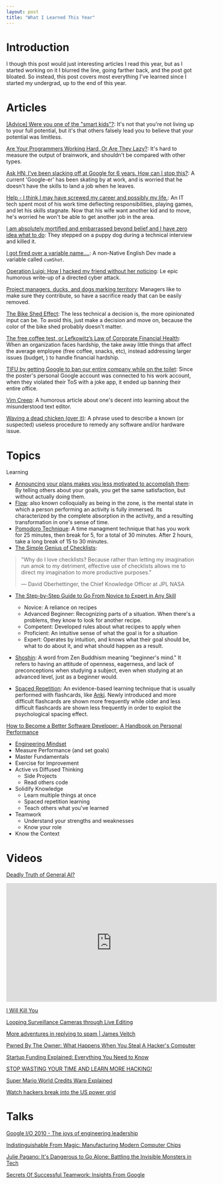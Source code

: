 ```yaml
---
layout: post
title: "What I Learned This Year"
---
```


# Introduction

I though this post would just interesting articles I read this year, but as I started working on it I blurred the line, going farther back, and the post got bloated. So instead, this post covers most everything I've learned since I started my undergrad, up to the end of this year.

# Articles

[\[Advice\] Were you one of the "smart kids"?](https://www.reddit.com/r/getdisciplined/comments/3piu8r/advice_were_you_one_of_the_smart_kids/): It's not that you're not living up to your full potential, but it's that others falsely lead you to believe that your potential was limitless.

[Are Your Programmers Working Hard, Or Are They Lazy?](http://mikehadlow.blogspot.com/2013/12/are-your-programmers-working-hard-or.html): It's hard to measure the output of brainwork, and shouldn't be compared with other types.

[Ask HN: I've been slacking off at Google for 6 years. How can I stop this?](https://news.ycombinator.com/item?id=21961560): A current 'Google-er' has been skating by at work, and is worried that he doesn't have the skills to land a job when he leaves.

[Help - I think I may have screwed my career and possibly my life.](https://www.reddit.com/r/sysadmin/comments/q0wzq/help_i_think_i_may_have_screwed_my_career_and/): An IT tech spent most of his work time deflecting responsibilities, playing games, and let his skills stagnate. Now that his wife want another kid and to move, he's worried he won't be able to get another job in the area.

[I am absolutely mortified and embarrassed beyond belief and I have zero idea what to do](https://www.reddit.com/r/cscareerquestions/comments/95dgrx/i_am_absolutely_mortified_and_embarrassed_beyond/): They stepped on a puppy dog during a technical interview and killed it.

[I got fired over a variable name....](https://www.reddit.com/r/cscareerquestions/comments/dpcfns/i_got_fired_over_a_variable_name/): A non-Native English Dev made a variable called `cumShot`.

[Operation Luigi: How I hacked my friend without her noticing](https://mango.pdf.zone/operation-luigi-how-i-hacked-my-friend-without-her-noticing): Le epic humorous write-up of a directed cyber attack.

[Project managers, ducks, and dogs marking territory](https://rachelbythebay.com/w/2013/06/05/duck/): Managers like to make sure they contribute, so have a sacrifice ready that can be easily removed.

[The Bike Shed Effect](https://personalexcellence.co/blog/bike-shed-effect/): The less technical a decision is, the more opinionated input can be. To avoid this, just make a decision and move on, because the color of the bike shed probably doesn't matter.

[The free coffee test, or Lefkowitz’s Law of Corporate Financial Health](https://jasonlefkowitz.net/2013/05/introducing-lefkowitzs-law-of-corporate-financial-health/): When an organization faces hardship, the take away little things that affect the average employee (free coffee, snacks, etc), instead addressing larger issues (budget, ) to handle financial hardship.

[TIFU by getting Google to ban our entire company while on the toilet](https://www.reddit.com/r/tifu/comments/8kvias/tifu_by_getting_google_to_ban_our_entire_company/): Since the poster's personal Google account was connected to his work account, when they violated their ToS with a joke app, it ended up banning their entire office.

[Vim Creep](https://rudism.com/vim-creep/): A humorous article about one's decent into learning about the misunderstood text editor.

[Waving a dead chicken (over it)](https://en.wikipedia.org/wiki/Waving_a_dead_chicken_(over_it)): A phrase used to describe a known (or suspected) useless procedure to remedy any software and/or hardware issue.

# Topics

Learning
* [Announcing your plans makes you less motivated to accomplish them](https://sivers.org/zipit): By telling others about your goals, you get the same satisfaction, but without actually doing them.
* [Flow](https://en.wikipedia.org/wiki/Flow_(psychology)): also known colloquially as being in the zone, is the mental state in which a person performing an activity is fully immersed. Its characterized by the complete absorption in the activity, and a resulting transformation in one's sense of time.
* [Pomodoro Technique](https://en.wikipedia.org/wiki/Pomodoro_Technique): A time managment technique that has you work for 25 minutes, then break for 5, for a total of 30 minutes. After 2 hours, take a long break of 15 to 30 minutes.
* [The Simple Genius of Checklists](https://blog.nuclino.com/the-simple-genius-of-checklists-from-b-17-to-the-apollo-missions): 
> "Why do I love checklists? Because rather than letting my imagination run amok to my detriment, effective use of checklists allows me to direct my imagination to more productive purposes."
>
> — David Oberhettinger, the Chief Knowledge Officer at JPL NASA

* [The Step-by-Step Guide to Go From Novice to Expert in Any Skill](https://www.nateliason.com/blog/become-expert-dreyfus) 
  * Novice: A reliance on recipes
  * Advanced Beginner: Recognizing parts of a situation. When there's a problems, they know to look for another recipe.
  * Competent: Developed rules about what recipes to apply when
  * Proficient: An intuitive sense of what the goal is for a situation
  * Expert: Operates by intuition, and knows what their goal should be, what to do about it, and what should happen as a result.

* [Shoshin](https://en.wikipedia.org/wiki/Shoshin): A word from Zen Buddhism meaning "beginner's mind." It refers to having an attitude of openness, eagerness, and lack of preconceptions when studying a subject, even when studying at an advanced level, just as a beginner would.

* [Spaced Repetition](https://en.wikipedia.org/wiki/Spaced_repetition): An evidence-based learning technique that is usually performed with flashcards, like [Anki](https://en.wikipedia.org/wiki/Anki_(software)). Newly introduced and more difficult flashcards are shown more  frequently while older and less difficult flashcards are shown less frequently in order to exploit the psychological spacing effect.

[How to Become a Better Software Developer: A Handbook on Personal Performance](https://www.7pace.com/blog/become-a-better-programmer-skills-development)
* [Engineering Mindset](https://connect.blogs.xerox.com/2015/08/27/8-essential-components-to-the-engineers-mindset/)
* Measure Performance (and set goals)
* Master Fundamentals
* Exercise for Improvement
* Active vs Diffused Thinking
  * Side Projects
  * Read others code
* Solidify Knowledge
  * Learn multiple things at once
  * Spaced repetition learning
  * Teach others what you've learned
* Teamwork
  * Understand your strengths and weaknesses
  * Know your role
* Know the Context

# Videos
[Deadly Truth of General AI?](https://www.youtube.com/watch?v=tcdVC4e6EV4)

<iframe width="560" height="315" src="https://www.youtube.com/embed/tcdVC4e6EV4" frameborder="0" allow="accelerometer; autoplay; clipboard-write; encrypted-media; gyroscope; picture-in-picture" allowfullscreen></iframe>

[I Will Kill You](https://www.youtube.com/watch?v=9FdHq3WfJgs)

[Looping Surveillance Cameras through Live Editing](https://www.youtube.com/watch?v=RoOqznZUClI)

[More adventures in replying to spam | James Veitch](https://www.youtube.com/watch?v=C4Uc-cztsJo)

[Pwned By The Owner: What Happens When You Steal A Hacker's Computer](https://www.youtube.com/watch?v=Jwpg-AwJ0Jc)

[Startup Funding Explained: Everything You Need to Know](https://www.youtube.com/watch?v=677ZtSMr4-4)

[STOP WASTING YOUR TIME AND LEARN MORE HACKING!](https://www.youtube.com/watch?v=AMMOErxtahk)

[Super Mario World Credits Warp Explained](https://www.youtube.com/watch?v=vAHXK2wut_I)

[Watch hackers break into the US power grid](https://www.youtube.com/watch?v=pL9q2lOZ1Fw)

# Talks
[Google I/O 2010 - The joys of engineering leadership](https://www.youtube.com/watch?v=skD1fjxSRog)

[Indistinguishable From Magic: Manufacturing Modern Computer Chips](https://www.youtube.com/watch?v=NGFhc8R_uO4)

[Julie Pagano: It's Dangerous to Go Alone: Battling the Invisible Monsters in Tech](https://www.youtube.com/watch?v=1i8ylq4j_EY)

[Secrets Of Successful Teamwork: Insights From Google](https://www.youtube.com/watch?v=hHIikHJV9fI)
